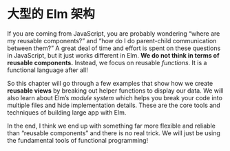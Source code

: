 # 大型的 Elm 架构

If you are coming from JavaScript, you are probably wondering “where are my reusable components?” and “how do I do parent-child communication between them?” A great deal of time and effort is spent on these questions in JavaScript, but it just works different in Elm. **We do not think in terms of reusable components.** Instead, we focus on reusable _functions_. It is a functional language after all!

So this chapter will go through a few examples that show how we create **reusable views** by breaking out helper functions to display our data. We will also learn about Elm’s _module system_ which helps you break your code into multiple files and hide implementation details. These are the core tools and techniques of building large app with Elm.

In the end, I think we end up with something far more flexible and reliable than “reusable components” and there is no real trick. We will just be using the fundamental tools of functional programming!

